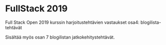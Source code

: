 # FullStack 2019

Full Stack Open 2019 kurssin harjoitustehtävien vastaukset
osa4: blogilista-tehtävät

Sisältää myös osan 7 blogilistan jatkokehitystehtävät.
